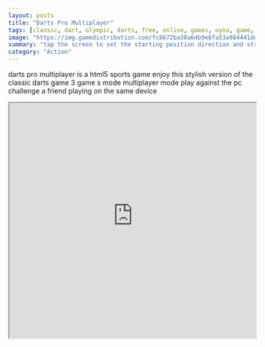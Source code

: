 ```yaml
---
layout: posts
title: "Darts Pro Multiplayer"
tags: [classic, dart, olympic, darts, free, online, games, oyna, game, free, games, play, play, games]
image: "https://img.gamedistribution.com/fc8672ba38a64b9e8fa53a984441ddb2-512x340.jpeg"
summary: "tap the screen to set the starting position direction and strength of the throw  free online games oyna game free games play play games"
category: "Action"
---
```


darts pro multiplayer is a html5 sports game enjoy this stylish version of the classic darts game 3 game s mode multiplayer mode play against the pc challenge a friend playing on the same device

<iframe width="100%" height="480px;" src="https://html5.gamedistribution.com/fc8672ba38a64b9e8fa53a984441ddb2/"></iframe>